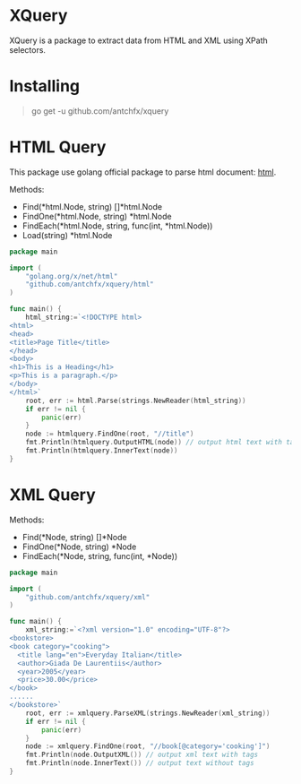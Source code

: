 XQuery
====
XQuery is a package to extract data from HTML and XML using XPath selectors.

Installing
====

> go get -u github.com/antchfx/xquery

HTML Query
===
This package use golang official package to parse html document: [html](https://godoc.org/golang.org/x/net/html).

Methods: 
* Find(*html.Node, string) []*html.Node
* FindOne(*html.Node, string) *html.Node
* FindEach(*html.Node, string, func(int, *html.Node))
* Load(string) *html.Node

```go
package main

import (
    "golang.org/x/net/html"
    "github.com/antchfx/xquery/html"	
)

func main() {
	html_string:=`<!DOCTYPE html>
<html>
<head>
<title>Page Title</title>
</head>
<body>
<h1>This is a Heading</h1>
<p>This is a paragraph.</p>
</body>
</html>`
	root, err := html.Parse(strings.NewReader(html_string))
	if err != nil {
		panic(err)
	}
	node := htmlquery.FindOne(root, "//title")
	fmt.Println(htmlquery.OutputHTML(node)) // output html text with tags
	fmt.Println(htmlquery.InnerText(node))	
}
```

XML Query
===

Methods: 
* Find(*Node, string) []*Node
* FindOne(*Node, string) *Node
* FindEach(*Node, string, func(int, *Node))

```go
package main

import (
	"github.com/antchfx/xquery/xml"
)

func main() {
	xml_string:=`<?xml version="1.0" encoding="UTF-8"?>
<bookstore>
<book category="cooking">
  <title lang="en">Everyday Italian</title>
  <author>Giada De Laurentiis</author>
  <year>2005</year>
  <price>30.00</price>
</book>
......
</bookstore>`
	root, err := xmlquery.ParseXML(strings.NewReader(xml_string))
	if err != nil {
		panic(err)
	}
	node := xmlquery.FindOne(root, "//book[@category='cooking']")
	fmt.Println(node.OutputXML()) // output xml text with tags
	fmt.Println(node.InnerText()) // output text without tags
}
```